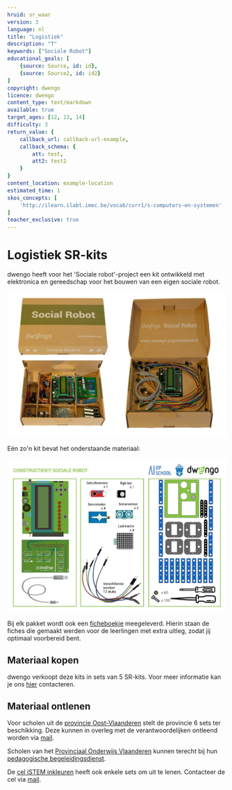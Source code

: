 ```yaml
---
hruid: sr_waar
version: 3
language: nl
title: "Logistiek"
description: "T"
keywords: ["Sociale Robot"]
educational_goals: [
    {source: Source, id: id}, 
    {source: Source2, id: id2}
]
copyright: dwengo
licence: dwengo
content_type: text/markdown
available: true
target_ages: [12, 13, 14]
difficulty: 3
return_value: {
    callback_url: callback-url-example,
    callback_schema: {
        att: test,
        att2: test2
    }
}
content_location: example-location
estimated_time: 1
skos_concepts: [
    'http://ilearn.ilabt.imec.be/vocab/curr1/s-computers-en-systemen'
]
teacher_exclusive: true
---
```


# Logistiek SR-kits
dwengo heeft voor het 'Sociale robot'-project een kit ontwikkeld met elektronica en gereedschap voor het bouwen van een eigen sociale robot.  

![](embed/doos_socialerobot.png "1 kit")

Eén zo'n kit bevat het onderstaande materiaal:  

![](embed/Kit.png "Inhoud kit")

Bij elk pakket wordt ook een [ficheboekje](embed/Ficheboekje.pdf "Ficheboekje") meegeleverd. Hierin staan de fiches die gemaakt werden voor de leerlingen met extra uitleg, zodat jij optimaal voorbereid bent.

## Materiaal kopen
dwengo verkoopt deze kits in sets van 5 SR-kits. Voor meer informatie kan je ons <a href="mailto:info@dwengo.org">hier</a> contacteren.

## Materiaal ontlenen
Voor scholen uit de [provincie Oost-Vlaanderen](https://oost-vlaanderen.be/leren/educatief-materiaal/de-sociale-robot.html) stelt de provincie 6 sets ter beschikking. Deze kunnen in overleg met de verantwoordelijken ontleend worden via <a href="mailto:jorinde.lannau@oost-vlaanderen.be">mail</a>.  

Scholen van het [Provinciaal Onderwijs Vlaanderen](https://povsites.be/stem/voorbereiding-project-sociale-robot/) kunnen terecht bij hun [pedagogische begeleidingsdienst](https://povsites.be/stem/voorbereiding-project-sociale-robot/#kits-en-lesfiches).

De [cel iSTEM inkleuren](https://istem.be/) heeft ook enkele sets om uit te lenen. Contacteer de cel via <a href="mailto:contact@istem.be">mail</a>. 
